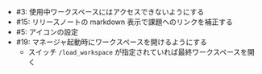 * #3: 使用中ワークスペースにはアクセスできないようにする
* #15: リリースノートの markdown 表示で課題へのリンクを補正する 
* #5: アイコンの設定
* #19: マネージャ起動時にワークスペースを開けるようにする 
    * スイッチ `/load_workspace` が指定されていれば最終ワークスペースを開く
